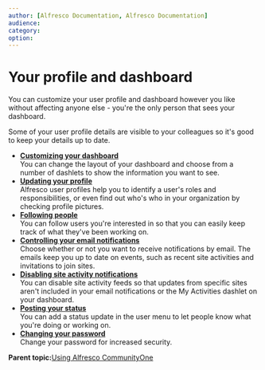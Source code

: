 ```yaml
---
author: [Alfresco Documentation, Alfresco Documentation]
audience: 
category: 
option: 
---
```


# Your profile and dashboard

You can customize your user profile and dashboard however you like without affecting anyone else - you're the only person that sees your dashboard.

Some of your user profile details are visible to your colleagues so it's good to keep your details up to date.

-   **[Customizing your dashboard](../tasks/dashboard-customize.md)**  
You can change the layout of your dashboard and choose from a number of dashlets to show the information you want to see.
-   **[Updating your profile](../tasks/profile-edit.md)**  
Alfresco user profiles help you to identify a user's roles and responsibilities, or even find out who's who in your organization by checking profile pictures.
-   **[Following people](../tasks/profile-follow.md)**  
You can follow users you're interested in so that you can easily keep track of what they've been working on.
-   **[Controlling your email notifications](../tasks/profile-notifications.md)**  
Choose whether or not you want to receive notifications by email. The emails keep you up to date on events, such as recent site activities and invitations to join sites.
-   **[Disabling site activity notifications](../tasks/profile-disable-activities.md)**  
You can disable site activity feeds so that updates from specific sites aren't included in your email notifications or the My Activities dashlet on your dashboard.
-   **[Posting your status](../tasks/user-menu-status.md)**  
You can add a status update in the user menu to let people know what you're doing or working on.
-   **[Changing your password](../tasks/profile-password.md)**  
Change your password for increased security.

**Parent topic:**[Using Alfresco CommunityOne](../topics/sh-uh-welcome.md)

